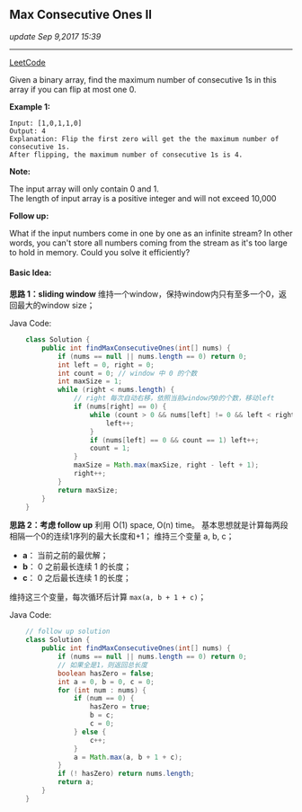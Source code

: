 ## Max Consecutive Ones II
_update Sep 9,2017  15:39_

---
[LeetCode](https://leetcode.com/problems/max-consecutive-ones-ii/description/)

Given a binary array, find the maximum number of consecutive 1s in this array if you can flip at most one 0.

**Example 1:**

    Input: [1,0,1,1,0]
    Output: 4
    Explanation: Flip the first zero will get the the maximum number of consecutive 1s.
    After flipping, the maximum number of consecutive 1s is 4.
**Note:**

The input array will only contain 0 and 1.  
The length of input array is a positive integer and will not exceed 10,000

**Follow up:**

What if the input numbers come in one by one as an infinite stream? In other words, you can't store all numbers coming from the stream as it's too large to hold in memory. Could you solve it efficiently?

#### Basic Idea:
**思路 1：sliding window**
维持一个window，保持window内只有至多一个0，返回最大的window size；

Java Code:
```java
    class Solution {
        public int findMaxConsecutiveOnes(int[] nums) {
            if (nums == null || nums.length == 0) return 0;
            int left = 0, right = 0;
            int count = 0; // window 中 0 的个数
            int maxSize = 1;
            while (right < nums.length) {
                // right 每次自动右移，依照当前window内0的个数，移动left
                if (nums[right] == 0) {
                    while (count > 0 && nums[left] != 0 && left < right) {
                        left++;
                    }
                    if (nums[left] == 0 && count == 1) left++;
                    count = 1;
                }
                maxSize = Math.max(maxSize, right - left + 1);
                right++;
            }
            return maxSize;
        }
    }
```

**思路 2：考虑 follow up**
利用 O(1) space, O(n) time。 基本思想就是计算每两段相隔一个0的连续1序列的最大长度和+1；
维持三个变量 a, b, c；
-  **a**： 当前之前的最优解；
-  **b**： 0 之前最长连续 1 的长度；
-  **c**： 0 之后最长连续 1 的长度；

维持这三个变量，每次循环后计算 `max(a, b + 1 + c)`；

Java Code:
```java
    // follow up solution
    class Solution {
        public int findMaxConsecutiveOnes(int[] nums) {
            if (nums == null || nums.length == 0) return 0;
            // 如果全是1，则返回总长度
            boolean hasZero = false; 
            int a = 0, b = 0, c = 0;
            for (int num : nums) {
                if (num == 0) {
                    hasZero = true;
                    b = c;
                    c = 0;
                } else {
                    c++;
                }
                a = Math.max(a, b + 1 + c);
            }
            if (! hasZero) return nums.length;
            return a;
        }
    }
```





